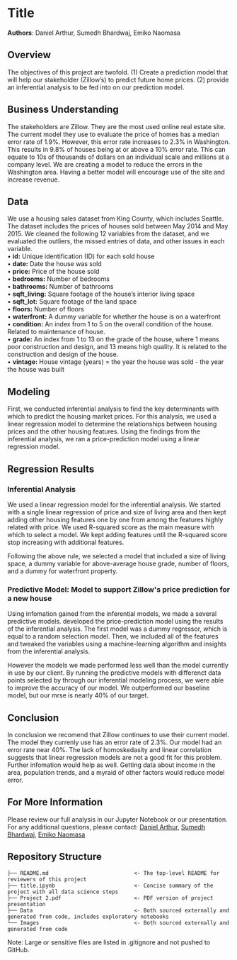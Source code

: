 # Title

**Authors**: Daniel Arthur, Sumedh Bhardwaj, Emiko Naomasa



## Overview
The objectives of this project are twofold. (1) Create a prediction model that will help our stakeholder (Zillow’s) to predict future home prices. (2) provide an inferential analysis to be fed into on our prediction model.  

## Business Understanding 

The stakeholders are Zillow. They are the most used online real estate site. The current model they use to evaluate the price of homes has a median error rate of 1.9%. However, this error rate increases to 2.3% in Washington. This results in 9.8% of houses being at or above a 10% error rate. This can equate to 10s of thousands of dollars on an individual scale and millions at a company level. We are creating a model to reduce the errors in the Washington area. Having a better model will encourage use of the site and increase revenue.

## Data
We use a housing sales dataset from King County, which includes Seattle. The dataset includes the prices of houses sold between May 2014 and May 2015.
We cleaned the following 12 variables from the dataset, and we evaluated the outliers, the missed entries of data, and other issues in each variable.\
•	**id:** Unique identification (ID) for each sold house \
•	**date:** Date the house was sold \
•	**price:** Price of the house sold \
•	**bedrooms:** Number of bedrooms \
•	**bathrooms:** Number of bathrooms \
•	**sqft_living:** Square footage of the house’s interior living space\
•	**sqft_lot:** Square footage of the land space\
•	**floors:** Number of floors\
•	**waterfront:** A dummy variable for whether the house is on a waterfront \
•	**condition:** An index from 1 to 5 on the overall condition of the house. Related to maintenance of house. \
•	**grade:** An index from 1 to 13 on the grade of the house, where 1 means poor construction and design, and 13 means high quality. It is related to the construction and design of the house. \
•	**vintage:** House vintage (years) = the year the house was sold - the year the house was built
   
## Modeling

First, we conducted inferential analysis to find the key determinants with which to predict the housing market prices. For this analysis, we used a linear regression model to determine the relationships between housing prices and the other housing features. Using the findings from the inferential analysis, we ran a price-prediction model using a linear regression model.
 
  
## Regression Results

  ### Inferential Analysis

   We used a linear regression model for the inferential analysis. We started with a single linear regression of price and size of living area and then kept adding other housing features one by one from among the features highly related with price. We used R-squared score as the main measure with which to select a model. We kept adding features until the R-squared score stop increasing with additional features.

   Following the above rule, we selected a model that included a size of living space, a dummy variable for above-average house grade, number of floors, and a dummy for waterfront property. 


  ### Predictive Model: Model to support Zillow's price prediction for a new house
  
   Using infomation gained from the inferential models, we made a several predictive models. developed the price-prediction model using the results of the inferential analysis. The first model was a dummy regressor, which is equal to a random selection model. Then, we included all of the features and tweaked the variables using a machine-learning algorithm and insights from the inferential analysis. 
    
   However the models we made performed less well than the model currently in use by our client. By running the predictive models with differenct data points selected by through our inferential modeling process, we were able to improve the accuracy of our model. We outperformed our baseline model, but our mrse is nearly 40% of our target.
  
  
## Conclusion
  
   In conclusion we recomend that Zillow continues to use their current model. The model they currenly use has an error rate of 2.3%. Our model had an error rate near 40%. The lack of homoskedasity and linear correlation suggests that linear regression models are not a good fit for this problem. Further infomation would help as well. Getting data about income in the area, population trends, and a myraid of other factors would reduce model error. 
   
  
  
## For More Information 
Please review our full analysis in our Jupyter Notebook or our presentation.
For any additional questions, please contact: [Daniel Arthur](https://www.linkedin.com/in/daniel-arthur-472b59224/), [Sumedh Bhardwaj](https://www.linkedin.com/in/sumedh-bhardwaj-932767202/), [Emiko Naomasa](https://www.linkedin.com/in/emiko-n-58782158/) 

  
## Repository Structure

```
├── README.md                           <- The top-level README for reviewers of this project
├── title.ipynb                         <- Concise summary of the project with all data science steps
├── Project 2.pdf                       <- PDF version of project presentation
├── Data                                <- Both sourced externally and generated from code, includes exploratory notebooks
└── Images                              <- Both sourced externally and generated from code
```  
Note: Large or sensitive files are listed in .gitignore and not pushed to GitHub.

  
  
  
